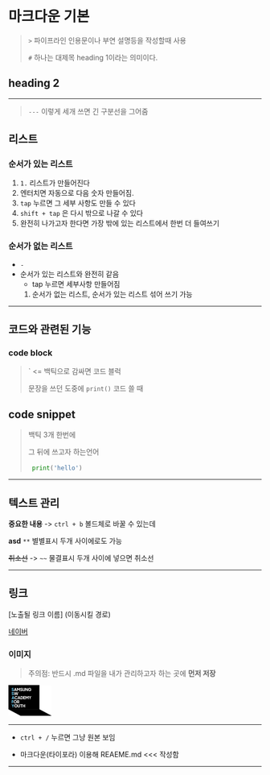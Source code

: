 # 마크다운 기본

> `>` 파이프라인 인용문이나 부연 설명등을 작성할때 사용
>
> `#` 하나는 대제목  heading 1이라는 의미이다.



##  heading 2

---

> `---`  이렇게 세개 쓰면 긴 구분선을 그어줌



## 리스트

### 순서가 있는 리스트

1. `1.`  리스트가 만들어진다
2.  엔터치면 자동으로 다음 숫자 만들어짐.
   1.  `tap` 누르면 그 세부 사항도 만들 수 있다
3.   `shift + tap` 은 다시 밖으로 나갈 수 있다
4. 완전히 나가고자 한다면 가장 밖에 있는 리스트에서 한번 더 들여쓰기



### 순서가 없는 리스트

- `-` 
- 순서가 있는 리스트와 완전히 같음
  -  tap 누르면 세부사항 만들어짐
    1. 순서가 없는 리스트, 순서가 있는 리스트 섞어 쓰기 가능

---

## 코드와 관련된 기능

###  code block

> ` <=  백틱으로 감싸면 코드 블럭
>
> 문장을 쓰던 도중에  `print()`  코드 쓸 때



##   code snippet

> 백틱 3개 한번에
>
> 그 뒤에 쓰고자 하는언어
>
> ```python
>  print('hello')
> ```

---

## 텍스트 관리

**중요한 내용** -> `ctrl + b`  볼드체로 바꿀 수 있는데

**asd** `**`  별별표시 두개 사이에로도 가능

~~취소선~~  -> `~~` 물결표시 두개 사이에 넣으면 취소선

---

## 링크

[노출될 링크 이름]  (이동시킬 경로)

[네이버](https://www.naver.com/)



### 이미지

> 주의점: 반드시 .md 파일을 내가 관리하고자 하는 곳에 **먼저 저장**



![header-logo](markdown_.assets/header-logo-16578511417991.jpg)



---



- `ctrl + /`   누르면 그냥 원본 보임 

- 마크다운(타이포라) 이용해  REAEME.md <<< 작성함

---



